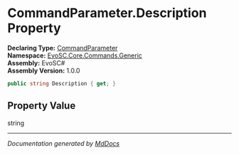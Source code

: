﻿<!--  
  <auto-generated>   
    The contents of this file were generated by a tool.  
    Changes to this file may be list if the file is regenerated  
  </auto-generated>   
-->

# CommandParameter.Description Property

**Declaring Type:** [CommandParameter](../index.md)  
**Namespace:** [EvoSC.Core.Commands.Generic](../../index.md)  
**Assembly:** EvoSC\#  
**Assembly Version:** 1.0.0

```csharp
public string Description { get; }
```

## Property Value

string

___

*Documentation generated by [MdDocs](https://github.com/ap0llo/mddocs)*
